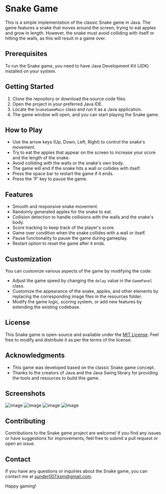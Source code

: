 # Snake Game

This is a simple implementation of the classic Snake game in Java. The game features a snake that moves around the screen, trying to eat apples and grow in length. However, the snake must avoid colliding with itself or hitting the walls, as this will result in a game over.

## Prerequisites

To run the Snake game, you need to have Java Development Kit (JDK) installed on your system.

## Getting Started

1. Clone the repository or download the source code files.
2. Open the project in your preferred Java IDE.
3. Locate the `SnakeGameMain` class and run it as a Java application.
4. The game window will open, and you can start playing the Snake game.

## How to Play

- Use the arrow keys (Up, Down, Left, Right) to control the snake's movement.
- Try to eat the apples that appear on the screen to increase your score and the length of the snake.
- Avoid colliding with the walls or the snake's own body.
- The game will end if the snake hits a wall or collides with itself.
- Press the space bar to restart the game if it ends.
- Press the 'P' key to pause the game.

## Features

- Smooth and responsive snake movement.
- Randomly generated apples for the snake to eat.
- Collision detection to handle collisions with the walls and the snake's body.
- Score tracking to keep track of the player's score.
- Game over condition when the snake collides with a wall or itself.
- Pause functionality to pause the game during gameplay.
- Restart option to reset the game after it ends.

## Customization

You can customize various aspects of the game by modifying the code:

- Adjust the game speed by changing the `delay` value in the `GamePanel` class.
- Customize the appearance of the snake, apples, and other elements by replacing the corresponding image files in the resources folder.
- Modify the game logic, scoring system, or add new features by extending the existing codebase.

## License

This Snake game is open-source and available under the [MIT License](LICENSE). Feel free to modify and distribute it as per the terms of the license.

## Acknowledgments

- This game was developed based on the classic Snake game concept.
- Thanks to the creators of Java and the Java Swing library for providing the tools and resources to build this game.

## Screenshots

![image](https://github.com/realksm/snake_game/assets/73066899/4c1eb6cf-8d33-4de0-b845-ca33178a15d0)
![image](https://github.com/realksm/snake_game/assets/73066899/49ae1c4f-e277-4b4b-801e-991375cc7960)
![image](https://github.com/realksm/snake_game/assets/73066899/a2b78df4-f3db-47e1-bb0b-5ab38ab0e0e1)
![image](https://github.com/realksm/snake_game/assets/73066899/fe735923-378a-422b-835a-e2d2204c5afa)

## Contributing

Contributions to the Snake game project are welcome! If you find any issues or have suggestions for improvements, feel free to submit a pull request or open an issue.

## Contact

If you have any questions or inquiries about the Snake game, you can contact me at sunder007.ksm@gmail.com.

Happy gaming!
